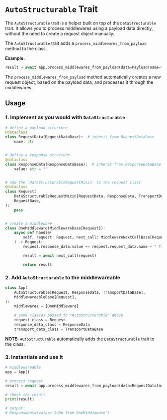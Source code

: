 # `AutoStructurable` Trait

The `AutoStructurable` trait is a helper built on top of the `DataStructurable` trait. It allows you to process middlewares using a payload data directly, without the need to create a request object manually.

The `AutoStructurable` trait adds a `process_middlewares_from_payload` method to the class.

**Example:**

```python
result = await app.process_middlewares_from_payload(data=Payload(name="John"))
```

The `process_middlewares_from_payload` method automatically creates a new request object, based on the payload data, and processes it through the middlewares.

## Usage

### 1. Implement as you would with `DataStructurable`

```python
# define a payload structure
@dataclass
class RequestData(RequestDataBase):  # inherit from RequestDataBase
    name: str


# define a response structure
@dataclass
class ResponseData(ResponseDataBase):  # inherit from ResponseDataBase
    value: str = ""


# add the `DataStructurableRequestMixin` to the request class
@dataclass
class Request(
    DataStructurableRequestMixin[RequestData, ResponseData, TransportDataBase],
    RequestBase,
):
    pass


# create a middleware
class OneMiddleware(MiddlewareBase[Request]):
    async def handle(
        self, request: Request, next_call: MiddlewareNextCallBase[Request]
    ) -> Request:
        request.response_data.value += request.request_data.name + " from OneMiddleware"

        result = await next_call(request)

        return result
```

### 2. Add `AutoStructurable` to the middlewareable

```python
class App(
    AutoStructurable[Request, ResponseData, TransportDataBase],
    MiddlewareableBase[Request],
):
    middlewares = [OneMiddleware]

    # same classes passed to "AutoStructurable" above
    request_class = Request
    response_data_class = ResponseData
    transport_data_class = TransportDataBase
```

**NOTE:** `AutoStructurable` automatically adds the `DataStructurable` trait to the class.

### 3. Instantiate and use it

```python
# middlewareable
app = App()

# process request
result = await app.process_middlewares_from_payload(data=RequestData(name="John"))

# check the result
print(result)

# output:
# ResponseData(value='John from OneMiddleware')
```
